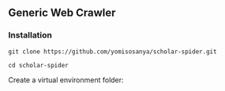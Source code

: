 ## Generic Web Crawler

###  Installation

`git clone https://github.com/yomisosanya/scholar-spider.git`

`cd scholar-spider`

Create a virtual environment folder:
